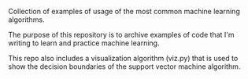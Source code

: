 Collection of examples of usage of the most common machine learning algorithms.

The purpose of this repository is to archive examples of code that I'm writing to learn and practice machine learning.

This repo also includes a visualization algorithm (viz.py) that is used to show the decision boundaries of the support vector machine algorithm.
